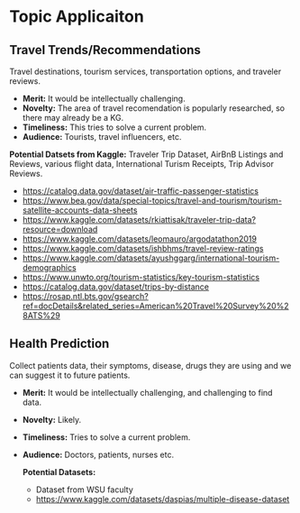 # Topic Applicaiton
## Travel Trends/Recommendations
  
  Travel destinations, tourism services, transportation options, and traveler reviews.
  
  - **Merit:** It would be intellectually challenging.
  - **Novelty:** The area of travel recomendation is popularly researched, so there may already be a KG.
  - **Timeliness:** This tries to solve a current problem.
  - **Audience:** Tourists, travel influencers, etc.

  **Potential Datsets from Kaggle:** Traveler Trip Dataset, AirBnB Listings and Reviews, various flight data, International Turism Receipts, Trip Advisor Reviews. 
  - https://catalog.data.gov/dataset/air-traffic-passenger-statistics
  - https://www.bea.gov/data/special-topics/travel-and-tourism/tourism-satellite-accounts-data-sheets
  - https://www.kaggle.com/datasets/rkiattisak/traveler-trip-data?resource=download
  - https://www.kaggle.com/datasets/leomauro/argodatathon2019
  - https://www.kaggle.com/datasets/ishbhms/travel-review-ratings
  - https://www.kaggle.com/datasets/ayushggarg/international-tourism-demographics
  - https://www.unwto.org/tourism-statistics/key-tourism-statistics
  - https://catalog.data.gov/dataset/trips-by-distance
  - https://rosap.ntl.bts.gov/gsearch?ref=docDetails&related_series=American%20Travel%20Survey%20%28ATS%29
  
## Health Prediction

  Collect patients data, their symptoms, disease, drugs they are using and we can suggest it to future patients.
  - **Merit:** It would be intellectually challenging, and challenging to find data.
  - **Novelty:** Likely.
  - **Timeliness:** Tries to solve a current problem.
  - **Audience:** Doctors, patients, nurses etc.

    **Potential Datasets:**
    - Dataset from WSU faculty
    - https://www.kaggle.com/datasets/daspias/multiple-disease-dataset
